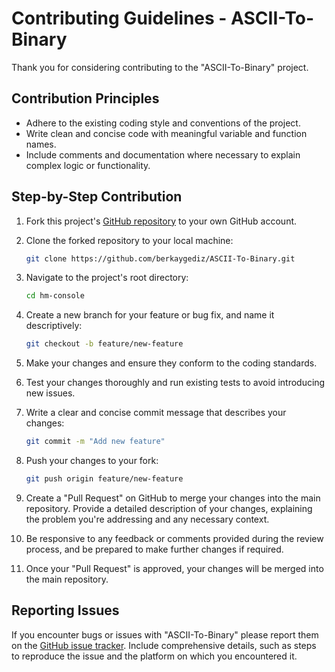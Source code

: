 # Contributing Guidelines - ASCII-To-Binary

Thank you for considering contributing to the "ASCII-To-Binary" project.

## Contribution Principles

- Adhere to the existing coding style and conventions of the project.
- Write clean and concise code with meaningful variable and function names.
- Include comments and documentation where necessary to explain complex logic or functionality.

## Step-by-Step Contribution

1. Fork this project's [GitHub repository](https://github.com/berkaygediz/ASCII-To-Binary) to your own GitHub account.

2. Clone the forked repository to your local machine:

   ```bash
   git clone https://github.com/berkaygediz/ASCII-To-Binary.git
   ```

3. Navigate to the project's root directory:

   ```bash
   cd hm-console
   ```

4. Create a new branch for your feature or bug fix, and name it descriptively:

   ```bash
   git checkout -b feature/new-feature
   ```

5. Make your changes and ensure they conform to the coding standards.

6. Test your changes thoroughly and run existing tests to avoid introducing new issues.

7. Write a clear and concise commit message that describes your changes:

   ```bash
   git commit -m "Add new feature"
   ```

8. Push your changes to your fork:

   ```bash
   git push origin feature/new-feature
   ```

9. Create a "Pull Request" on GitHub to merge your changes into the main repository. Provide a detailed description of your changes, explaining the problem you're addressing and any necessary context.

10. Be responsive to any feedback or comments provided during the review process, and be prepared to make further changes if required.

11. Once your "Pull Request" is approved, your changes will be merged into the main repository.

## Reporting Issues

If you encounter bugs or issues with "ASCII-To-Binary" please report them on the [GitHub issue tracker](https://github.com/berkaygediz/hm_console/issues). Include comprehensive details, such as steps to reproduce the issue and the platform on which you encountered it.
